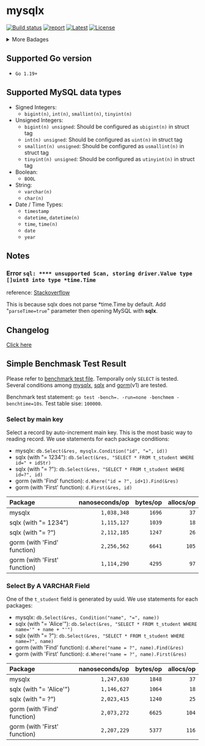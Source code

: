 # mysqlx

[![Build status](https://travis-ci.org/Andrew-M-C/go.mysqlx.svg?branch=master)](https://travis-ci.org/Andrew-M-C/go.mysqlx)
[![report](https://goreportcard.com/badge/github.com/Andrew-M-C/go.mysqlx)](https://goreportcard.com/report/github.com/Andrew-M-C/go.mysqlx)
[![Latest](https://img.shields.io/badge/latest-v0.3.0-orange.svg)](https://github.com/Andrew-M-C/go.mysqlx/tree/v0.3.0)
[![License](https://img.shields.io/badge/license-BSD%203--Clause-blue.svg)](https://opensource.org/licenses/BSD-3-Clause)

<details>
<summary>More Badages</summary>
<a href="https://coveralls.io/github/Andrew-M-C/go.mysqlx?branch=master&kill_cache=1"><img src="https://coveralls.io/repos/github/Andrew-M-C/go.mysqlx/badge.svg?branch=master"></a>
<a href="https://codebeat.co/projects/github-com-andrew-m-c-go-mysqlx-master"><img src="https://codebeat.co/badges/16fb0b95-56f3-42bf-91dc-ddcef8739b13"></a>
</details>

## Supported Go version

- `Go 1.19+`

## Supported MySQL data types

- Signed Integers:
  - `bigint(n)`, `int(n)`, `smallint(n)`, `tinyint(n)`
- Unsigned Integers:
  - `bigint(n) unsigned`: Should be configured as `ubigint(n)` in struct tag
  - `int(n) unsigned`: Should be configured as `uint(n)` in struct tag
  - `smallint(n) unsigned`: Should be configured as `usmallint(n)` in struct tag
  - `tinyint(n) unsigned`: Should be configured as `utinyint(n)` in struct tag
- Boolean:
  - `BOOL`
- String:
  - `varchar(n)`
  - `char(n)`
- Date / Time Types:
  - `timestamp`
  - `datetime`, `datetime(n)`
  - `time`, `time(n)`
  - `date`
  - `year`

## Notes

### Error `sql: **** unsupported Scan, storing driver.Value type []uint8 into type *time.Time`

reference: [Stackoverflow](https://stackoverflow.com/questions/45040319/unsupported-scan-storing-driver-value-type-uint8-into-type-time-time)

This is because sqlx does not parse *time.Time by default. Add "`parseTime=true`" parameter then opening MySQL with **sqlx**.

## Changelog

[Click here](./CHANGELOG.md)

## Simple Benchmask Test Result

Please refer to [benchmark test file](./mysqlx_benchmark_test.go). Temporally only `SELECT` is tested. Several conditions among [mysqlx](https://github.com/Andrew-M-C/go.mysqlx), [sqlx](https://github.com/jmoiron/sqlx) and [gorm](https://github.com/jinzhu/gorm)(v1) are tested.

Benchmark test statement: `go test -bench=. -run=none -benchmem -benchtime=10s`. Test table sise: `100000`.

### Select by main key

Select a record by auto-increment main key. This is the most basic way to reading record. We use statements for each package conditions: 

- mysqlx: `db.Select(&res, mysqlx.Condition("id", "=", id))`
- sqlx (with "= 1234"): `db.Select(&res, "SELECT * FROM t_student WHERE id=" + idStr)`
- sqlx (with "= ?"): `db.Select(&res, "SELECT * FROM t_student WHERE id=?", id)`
- gorm (with 'Find' function): `d.Where("id = ?", id+1).Find(&res)`
- gorm (with 'First' function): `d.First(&res, id)`

| Package | nanoseconds/op | bytes/op | allocs/op |
|:---|---:|---:|---:|
| mysqlx | `1,038,348` | `1696` | `37` |
| sqlx (with "= 1234") | `1,115,127` | `1039` | `18` |
| sqlx (with "= ?") | `2,112,185` | `1247` | `26` |
| gorm (with 'Find' function) | `2,256,562` | `6641` | `105` |
| gorm (with 'First' function) | `1,114,290` | `4295` | `97` |

### Select By A VARCHAR Field

One of the `t_student` field is generated by uuid. We use statements for each packages:

- mysqlx: `db.Select(&res, Condition("name", "=", name))`
- sqlx (with "= 'Alice'"): `db.Select(&res, "SELECT * FROM t_student WHERE name='" + name + "'")`
- sqlx (with "= ?"): `db.Select(&res, "SELECT * FROM t_student WHERE name=?", name)`
- gorm (with 'Find' function): `d.Where("name = ?", name).Find(&res)`
- gorm (with 'First' function): `d.Where("name = ?", name).First(&res)`

| Package | nanoseconds/op | bytes/op | allocs/op |
|:---|---:|---:|---:|
| mysqlx | `1,247,630` | `1848` | `37` |
| sqlx (with "= 'Alice'") | `1,146,627` | `1064` | `18` |
| sqlx (with "= ?") | `2,023,415` | `1240` | `25` |
| gorm (with 'Find' function) | `2,073,272` | `6625` | `104` |
| gorm (with 'First' function) | `2,207,229` | `5377` | `116` |
